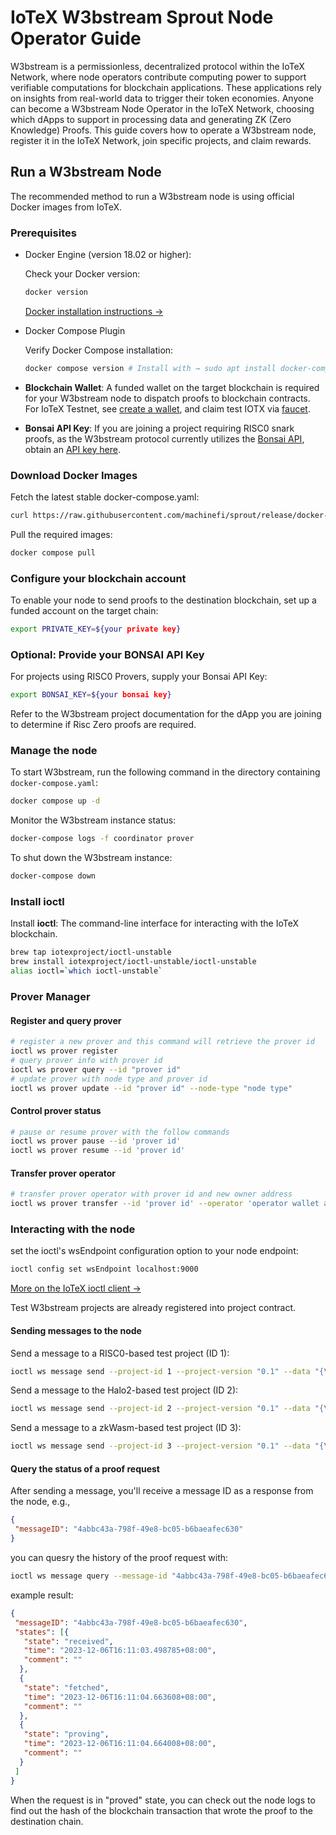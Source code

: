 # IoTeX W3bstream Sprout Node Operator Guide

W3bstream is a permissionless, decentralized protocol within the IoTeX Network, where node operators contribute computing power to support verifiable computations for blockchain applications. These applications rely on insights from real-world data to trigger their token economies. Anyone can become a W3bstream Node Operator in the IoTeX Network, choosing which dApps to support in processing data and generating ZK (Zero Knowledge) Proofs. This guide covers how to operate a W3bstream node, register it in the IoTeX Network, join specific projects, and claim rewards.

## Run a W3bstream Node

The recommended method to run a W3bstream node is using official Docker images from IoTeX.

### Prerequisites

- Docker Engine (version 18.02 or higher):

  Check your Docker version:

  ```bash
  docker version
  ```

  [Docker installation instructions →](https://docs.docker.com/engine/install/)

- Docker Compose Plugin
  
  Verify Docker Compose installation:

  ```bash
  docker compose version # Install with → sudo apt install docker-compose-plugin
  ```

- **Blockchain Wallet**: A funded wallet on the target blockchain is required for your W3bstream node to dispatch proofs to blockchain contracts. For IoTeX Testnet, see [create a wallet](https://docs.iotex.io/the-iotex-stack/wallets/metamask), and claim test IOTX via [faucet](https://docs.iotex.io/the-iotex-stack/iotx-faucets/testnet-tokens#the-iotex-developer-portal).

- **Bonsai API Key**: If you are joining a project requiring RISC0 snark proofs, as the W3bstream protocol currently utilizes the [Bonsai API](https://dev.risczero.com/api/bonsai/), obtain an [API key here](https://docs.google.com/forms/d/e/1FAIpQLSf9mu18V65862GS4PLYd7tFTEKrl90J5GTyzw_d14ASxrruFQ/viewform).

### Download Docker Images

Fetch the latest stable docker-compose.yaml:

```bash
curl https://raw.githubusercontent.com/machinefi/sprout/release/docker-compose.yaml > docker-compose.yaml
```

Pull the required images:

```bash
docker compose pull
```

### Configure your blockchain account

To enable your node to send proofs to the destination blockchain, set up a funded account on the target chain:

```bash
export PRIVATE_KEY=${your private key}
```

### Optional: Provide your BONSAI API Key

For projects using RISC0 Provers, supply your Bonsai API Key:

```bash
export BONSAI_KEY=${your bonsai key}
```

Refer to the W3bstream project documentation for the dApp you are joining to determine if Risc Zero proofs are required.

### Manage the node

To start W3bstream, run the following command in the directory containing `docker-compose.yaml`:

```bash
docker compose up -d
```

Monitor the W3bstream instance status:

```bash
docker-compose logs -f coordinator prover
```

To shut down the W3bstream instance:

```bash
docker-compose down
```

### Install ioctl
Install **ioctl**: The command-line interface for interacting with the IoTeX blockchain.

```bash
brew tap iotexproject/ioctl-unstable
brew install iotexproject/ioctl-unstable/ioctl-unstable
alias ioctl=`which ioctl-unstable`
```

### Prover Manager
#### Register and query prover

```bash
# register a new prover and this command will retrieve the prover id
ioctl ws prover register
# query prover info with prover id
ioctl ws prover query --id "prover id"
# update prover with node type and prover id
ioctl ws prover update --id "prover id" --node-type "node type"
```

#### Control prover status

```bash
# pause or resume prover with the follow commands
ioctl ws prover pause --id 'prover id'
ioctl ws prover resume --id 'prover id'
```

#### Transfer prover operator

```bash
# transfer prover operator with prover id and new owner address
ioctl ws prover transfer --id 'prover id' --operator 'operator wallet address'
```

### Interacting with the node

set the ioctl's wsEndpoint configuration option to your node endpoint:

```bash
ioctl config set wsEndpoint localhost:9000
```

[More on the IoTeX ioctl client →](https://docs.iotex.io/the-iotex-stack/wallets/command-line-client)

Test W3bstream projects are already registered into project contract.

#### Sending messages to the node

Send a message to a RISC0-based test project (ID 1):

```bash
ioctl ws message send --project-id 1 --project-version "0.1" --data "{\"private_input\":\"14\", \"public_input\":\"3,34\", \"receipt_type\":\"Snark\"}"
```

Send a message to the Halo2-based test project (ID 2):

```bash
ioctl ws message send --project-id 2 --project-version "0.1" --data "{\"private_a\": 3, \"private_b\": 4}"
```

Send a message to a zkWasm-based test project (ID 3):

```bash
ioctl ws message send --project-id 3 --project-version "0.1" --data "{\"private_input\": [1, 1] , \"public_input\": [] }"
```

#### Query the status of a proof request

After sending a message, you'll receive a message ID as a response from the node, e.g.,

```json
{
 "messageID": "4abbc43a-798f-49e8-bc05-b6baeafec630"
}
```

you can quesry the history of the proof request with:

```bash
ioctl ws message query --message-id "4abbc43a-798f-49e8-bc05-b6baeafec630"
```

example result:

```json
{
 "messageID": "4abbc43a-798f-49e8-bc05-b6baeafec630",
 "states": [{
   "state": "received",
   "time": "2023-12-06T16:11:03.498785+08:00",
   "comment": ""
  },
  {
   "state": "fetched",
   "time": "2023-12-06T16:11:04.663608+08:00",
   "comment": ""
  },
  {
   "state": "proving",
   "time": "2023-12-06T16:11:04.664008+08:00",
   "comment": ""
  }
 ]
}
```

When the request is in "proved" state, you can check out the node logs to find out the hash of the blockchain transaction that wrote the proof to the destination chain.

